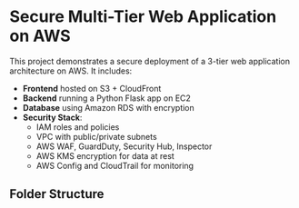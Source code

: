 # Secure Multi-Tier Web Application on AWS

This project demonstrates a secure deployment of a 3-tier web application architecture on AWS. It includes:

- **Frontend** hosted on S3 + CloudFront
- **Backend** running a Python Flask app on EC2
- **Database** using Amazon RDS with encryption
- **Security Stack**:
  - IAM roles and policies
  - VPC with public/private subnets
  - AWS WAF, GuardDuty, Security Hub, Inspector
  - AWS KMS encryption for data at rest
  - AWS Config and CloudTrail for monitoring

## Folder Structure


